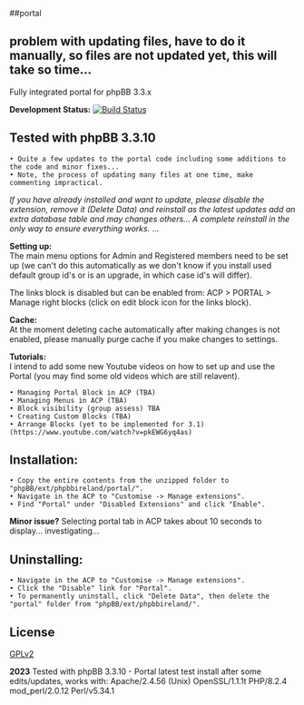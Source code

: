 ##portal

## problem with updating files, have to do it manually, so files are not updated yet, this will take so time...

Fully integrated portal for phpBB 3.3.x

**Development Status:** [![Build Status](https://travis-ci.org/phpbbireland/portal.svg)](https://travis-ci.org/phpbbireland/portal)

## Tested with phpBB 3.3.10
    • Quite a few updates to the portal code including some additions to the code and minor fixes...
    • Note, the process of updating many files at one time, make commenting impractical.
  
*If you have already installed and want to update, please disable the extension, remove it (Delete Data) and reinstall as the latest updates add an extra database table and may changes others... A complete reinstall in the only way to ensure everything works.*
...  

**Setting up:**  
The main menu options for Admin and Registered members need to be set up (we can't do this automatically as we don't know if you install used default group id's or is an upgrade, in which case id's will differ).  

The links block is disabled but can be enabled from: ACP > PORTAL > Manage right blocks (click on edit block icon for the links block).  

**Cache:**  
At the moment deleting cache automatically after making changes is not enabled, please manually purge cache if you make changes to settings.  

**Tutorials:**  
I intend to add some new Youtube videos on how to set up and use the Portal (you may find some old videos which are still relavent).  

    • Managing Portal Block in ACP (TBA)  
    • Managing Menus in ACP (TBA)  
    • Block visibility (group assess) TBA      
    • Creating Custom Blocks (TBA)  
    • Arrange Blocks (yet to be implemented for 3.1) (https://www.youtube.com/watch?v=pkEWG6yq4as)  

## Installation:
    • Copy the entire contents from the unzipped folder to "phpBB/ext/phpbbireland/portal/".
    • Navigate in the ACP to "Customise -> Manage extensions".
    • Find "Portal" under "Disabled Extensions" and click "Enable".

**Minor issue?** Selecting portal tab in ACP takes about 10 seconds to display... investigating...

## Uninstalling:
    • Navigate in the ACP to "Customise -> Manage extensions".
    • Click the "Disable" link for "Portal".
    • To permanently uninstall, click "Delete Data", then delete the "portal" folder from "phpBB/ext/phpbbireland/".

## License

[GPLv2](license.txt)

**2023**
Tested with phpBB 3.3.10 - Portal latest test install after some edits/updates, works with: Apache/2.4.56 (Unix) OpenSSL/1.1.1t PHP/8.2.4 mod_perl/2.0.12 Perl/v5.34.1
